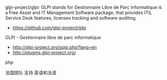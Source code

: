 

glpi-project/glpi: GLPI stands for Gestionnaire Libre de Parc Informatique is a Free Asset and IT Management Software package, that provides ITIL Service Desk features, licenses tracking and software auditing. 
* https://github.com/glpi-project/glpi

GLPI - Gestionnaire libre de parc informatique 
* http://glpi-project.org/spip.php?lang=en
* http://plugins.glpi-project.org/


php

法国团队
支持 英语和法语